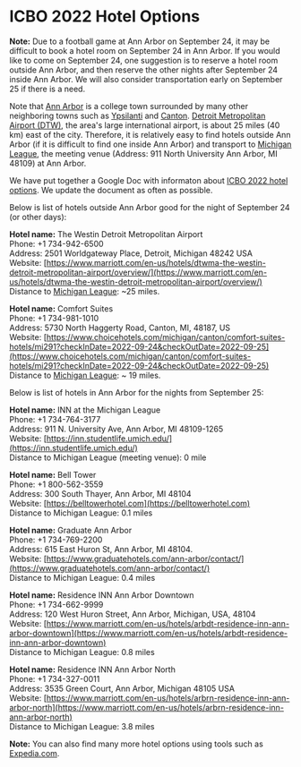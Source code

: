 # ICBO 2022 Hotel Options

**Note:** Due to a football game at Ann Arbor on September 24, it may be difficult to book a hotel room on
September 24 in Ann Arbor. If you would like to come on September 24, one suggestion is to reserve a hotel room outside Ann Arbor, and then reserve the other nights after September 24 inside Ann Arbor. We will also consider transportation early on September 25 if there is a need.  

Note that [Ann Arbor](https://en.wikipedia.org/wiki/Ann_Arbor,_Michigan) is a college town surrounded by many other neighboring towns such as [Ypsilanti](https://en.wikipedia.org/wiki/Ypsilanti,_Michigan) and [Canton](https://en.wikipedia.org/wiki/Canton,_Michigan). [Detroit Metropolitan Airport (DTW)](https://en.wikipedia.org/wiki/Detroit_Metropolitan_Airport), the area's large international airport, is about 25 miles (40 km) east of the city. Therefore, it is relatively easy to find hotels outside Ann Arbor (if it is difficult to find one inside Ann Arbor) and transport to [Michigan League](https://uunions.umich.edu/league/), the meeting venue (Address: 911 North University Ann Arbor, MI 48109) at Ann Arbor.  

We have put together a Google Doc with informaton about [ICBO 2022 hotel options](https://docs.google.com/document/d/1_set_ag3YpJvE7QBmcvEUX41IYTY-R7p/edit). We update the document as often as possible. 

Below is list of hotels outside Ann Arbor good for the night of September 24 (or other days): 

**Hotel name:** The Westin Detroit Metropolitan Airport   
Phone: +1 734-942-6500   
Address: 2501 Worldgateway Place, Detroit, Michigan 48242 USA   
Website: [https://www.marriott.com/en-us/hotels/dtwma-the-westin-detroit-metropolitan-airport/overview/](https://www.marriott.com/en-us/hotels/dtwma-the-westin-detroit-metropolitan-airport/overview/)   
Distance to [Michigan League](https://uunions.umich.edu/league/): ~25 miles.  

**Hotel name:** Comfort Suites   
Phone: +1 734-981-1010   
Address: 5730 North Haggerty Road, Canton, MI, 48187, US   
Website: [https://www.choicehotels.com/michigan/canton/comfort-suites-hotels/mi291?checkInDate=2022-09-24&checkOutDate=2022-09-25](https://www.choicehotels.com/michigan/canton/comfort-suites-hotels/mi291?checkInDate=2022-09-24&checkOutDate=2022-09-25)   
Distance to [Michigan League](https://uunions.umich.edu/league/): ~ 19 miles.  

     
Below is list of hotels in Ann Arbor for the nights from September 25: 

**Hotel name:** INN at the Michigan League  
Phone: +1 734-764-3177   
Address: 911 N. University Ave, Ann Arbor, MI 48109-1265   
Website: [https://inn.studentlife.umich.edu/](https://inn.studentlife.umich.edu/)   
Distance to Michigan League (meeting venue): 0 mile   

**Hotel name:** Bell Tower   
Phone: +1 800-562-3559   
Address: 300 South Thayer, Ann Arbor, MI 48104   
Website: [https://belltowerhotel.com](https://belltowerhotel.com)   
Distance to Michigan League: 0.1 miles   

**Hotel name:** Graduate Ann Arbor   
Phone: +1 734-769-2200   
Address: 615 East Huron St, Ann Arbor, MI 48104.   
Website: [https://www.graduatehotels.com/ann-arbor/contact/](https://www.graduatehotels.com/ann-arbor/contact/)   
Distance to Michigan League: 0.4 miles   

**Hotel name:** Residence INN Ann Arbor Downtown   
Phone: +1 734-662-9999   
Address: 120 West Huron Street, Ann Arbor, Michigan, USA, 48104   
Website: [https://www.marriott.com/en-us/hotels/arbdt-residence-inn-ann-arbor-downtown](https://www.marriott.com/en-us/hotels/arbdt-residence-inn-ann-arbor-downtown)   
Distance to Michigan League: 0.8 miles   

**Hotel name:** Residence INN Ann Arbor North   
Phone: +1 734-327-0011   
Address: 3535 Green Court, Ann Arbor, Michigan 48105 USA   
Website: [https://www.marriott.com/en-us/hotels/arbrn-residence-inn-ann-arbor-north](https://www.marriott.com/en-us/hotels/arbrn-residence-inn-ann-arbor-north)   
Distance to Michigan League: 3.8 miles   

**Note:** You can also find many more hotel options using tools such as [Expedia.com](https://www.expedia.com/). 

